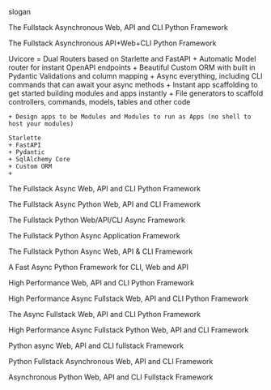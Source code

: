 slogan

The Fullstack Asynchronous Web, API and CLI Python Framework

The Fullstack Asynchronous API+Web+CLI Python Framework

Uvicore
    = Dual Routers based on Starlette and FastAPI
    + Automatic Model router for instant OpenAPI endpoints
    + Beautiful Custom ORM with built in Pydantic Validations and column mapping
    + Async everything, including CLI commands that can await your async methods
    + Instant app scaffolding to get started building modules and apps instantly
    + File generators to scaffold controllers, commands, models, tables and other code


    + Design apps to be Modules and Modules to run as Apps (no shell to host your modules)

    Starlette
    + FastAPI
    + Pydantic
    + SqlAlchemy Core
    + Custom ORM
    +

The Fullstack Async Web, API and CLI Python Framework

The Fullstack Async Python Web, API and CLI Framework

The Fullstack Python Web/API/CLI Async Framework

The Fullstack Python Async Application Framework

The Fullstack Python Async Web, API & CLI Framework



A Fast Async Python Framework for CLI, Web and API

High Performance Web, API and CLI Python Framework

High Performance Async Fullstack Web, API and CLI Python Framework

The Async Fullstack Web, API and CLI Python Framework

High Performance Async Fullstack Python Web, API and CLI Framework

Python async Web, API and CLI fullstack Framework

Python Fullstack Asynchronous Web, API and CLI Framework

Asynchronous Python Web, API and CLI Fullstack Framework
